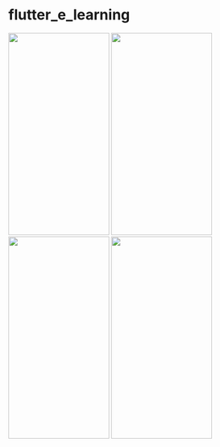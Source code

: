 # flutter_e_learning

<img src="https://user-images.githubusercontent.com/26844387/169885626-7af387c7-28d3-4d09-aa35-4011e32f7e80.png" width="200" height="400" />    <img src="https://user-images.githubusercontent.com/26844387/169885624-7459c3d1-01f8-4aee-b5c8-5e3e6d5aae7d.png" width="200" height="400" /> <img src="https://user-images.githubusercontent.com/26844387/169885617-c21a59b9-1a1a-4b63-bdcf-444d6d1d7f0b.png" width="200" height="400" /> <img src="https://user-images.githubusercontent.com/26844387/169885611-b949fd2b-5feb-440c-8f65-ea8a31550866.png" width="200" height="400" /> 
